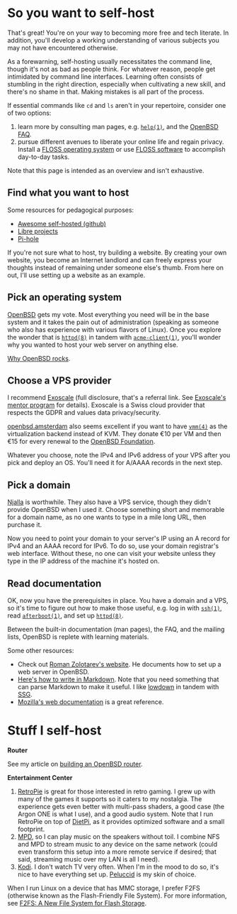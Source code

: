 # So you want to self-host

That's great! You're on your way to becoming more free and tech
literate. In addition, you'll develop a working understanding of various
subjects you may not have encountered otherwise.

As a forewarning, self-hosting usually necessitates the command line,
though it's not as bad as people think. For whatever reason, people get
intimidated by command line interfaces. Learning often consists of
stumbling in the right direction, especially when cultivating a new
skill, and there's no shame in that. Making mistakes is all part of the
process.

If essential commands like `cd` and `ls` aren't in your repertoire,
consider one of two options:

1. learn more by consulting man pages, e.g.
   [`help(1)`](https://man.openbsd.org/help), and the [OpenBSD
   FAQ](https://www.openbsd.org/faq/).
1. pursue different avenues to liberate your online life and regain
   privacy. Install a [FLOSS operating system](/articles/software/os.html) or
   use [FLOSS software](/articles/software/pc.html) to accomplish day-to-day tasks.

Note that this page is intended as an overview and isn't exhaustive.

## Find what you want to host

Some resources for pedagogical purposes:

- [Awesome self-hosted
  (github)](https://github.com/Kickball/awesome-selfhosted)
- [Libre projects](https://libreprojects.net/)
- [Pi-hole](https://github.com/pi-hole/pi-hole)

If you're not sure what to host, try building a website. By
creating your own website, you become an Internet landlord and can
freely express your thoughts instead of remaining under someone else's
thumb. From here on out, I'll use setting up a website as an example.

## Pick an operating system

[OpenBSD](https://www.openbsd.org/) gets my vote. Most everything you
need will be in the base system and it takes the pain out of
administration (speaking as someone who also has experience with various
flavors of Linux). Once you explore the wonder that is
[`httpd(8)`](https://man.openbsd.org/httpd) in tandem with
[`acme-client(1)`](https://man.openbsd.org/acme-client), you'll wonder
why you wanted to host your web server on anything else.

[Why OpenBSD rocks](https://why-openbsd.rocks/fact/).

## Choose a VPS provider

I recommend
[Exoscale](https://portal.exoscale.com/register?r=JEUcJnv6AIMe) (full
disclosure, that's a referral link. See [Exoscale's mentor
program](https://community.exoscale.com/documentation/platform/mentor-program/)
for details). Exoscale is a Swiss cloud provider that respects the GDPR
and values data privacy/security.

[openbsd.amsterdam](https://openbsd.amsterdam/) also seems excellent if
you want to have [`vmm(4)`](https://man.openbsd.org/vmm.4) as the
virtualization backend instead of KVM. They donate €10 per VM and then
€15 for every renewal to the [OpenBSD
Foundation](https://www.openbsdfoundation.org/).

Whatever you choose, note the IPv4 and IPv6 address of your VPS after
you pick and deploy an OS. You'll need it for A/AAAA records in the next
step.

## Pick a domain

[Njalla](https://njal.la/) is worthwhile. They also have a VPS service,
though they didn't provide OpenBSD when I used it. Choose something
short and memorable for a domain name, as no one wants to type in a mile
long URL, then purchase it.

Now you need to point your domain to your server's IP using an A record
for IPv4 and an AAAA record for IPv6. To do so, use your domain
registrar's web interface. Without these, no one can visit your website
unless they type in the IP address of the machine it's hosted on.

## Read documentation

OK, now you have the prerequisites in place. You have a domain and
a VPS, so it's time to figure out how to make those useful, e.g. log
in with [`ssh(1)`](https://man.openbsd.org/ssh), read
[`afterboot(1)`](https://man.openbsd.org/afterboot), and set up
[`httpd(8)`](https://man.openbsd.org/httpd).

Between the built-in documentation (man pages), the FAQ, and the mailing
lists, OpenBSD is replete with learning materials.

Some other resources:

- Check out [Roman Zolotarev's website](https://rgz.ee/). He documents
  how to set up a web server in OpenBSD.
- [Here's how to write in
  Markdown](https://www.markdownguide.org/basic-syntax/). Note that you
  need something that can parse Markdown to make it useful. I like
  [lowdown](https://kristaps.bsd.lv/lowdown) in tandem with
  [SSG](https://rgz.ee/ssg.html).
- [Mozilla's web documentation](https://developer.mozilla.org/en-US/) is
  a great reference.

# Stuff I self-host

**Router**

See my article on [building an OpenBSD router](/articles/toriel/openbsd-router.html).

**Entertainment Center**

1. [RetroPie](https://retropie.org.uk/) is great for those interested in
   retro gaming. I grew up with many of the games it supports so it
   caters to my nostalgia. The experience gets even better with
   multi-pass shaders, a good case (the Argon ONE is what I use), and a
   good audio system. Note that I run RetroPie on top of
   [DietPi](https://dietpi.com/), as it provides optimized software and
   a small footprint.
1. [MPD](https://www.musicpd.org/), so I can play music on the speakers
   without toil. I combine NFS and MPD to stream music to any device on
   the same network (could even transform this setup into a more remote
   service if desired; that said, streaming music over my LAN is all I
   need).
1. [Kodi](https://kodi.tv/). I don't watch TV very often. When I'm in
   the mood to do so, it's nice to have everything set up.
   [Peluccid](https://kodi.tv/addon/skins/pellucid) is my skin of
   choice.

When I run Linux on a device that has MMC storage, I prefer F2FS
(otherwise known as the Flash-Friendly File System). For more
information, see [F2FS: A New
File System for Flash
Storage](https://www.cs.fsu.edu/~awang/courses/cop5611_s2020/f2fs2.pdf).

